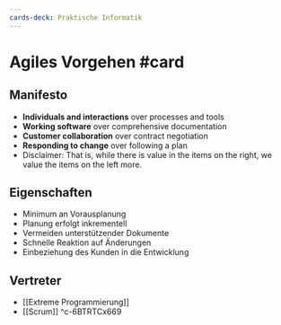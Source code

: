```yaml
---
cards-deck: Praktische Informatik
---
```


# Agiles Vorgehen #card
## Manifesto
- **Individuals and interactions** over processes and tools 
- **Working software** over comprehensive documentation 
- **Customer collaboration** over contract negotiation 
- **Responding to change** over following a plan
- Disclaimer: That is, while there is value in the items on the right, we value the items on the left more.
## Eigenschaften
- Minimum an Vorausplanung
- Planung erfolgt inkrementell
- Vermeiden unterstützender Dokumente
- Schnelle Reaktion auf Änderungen
- Einbeziehung des Kunden in die Entwicklung
## Vertreter
- [[Extreme Programmierung]]
- [[Scrum]]
^c-6BTRTCx669
